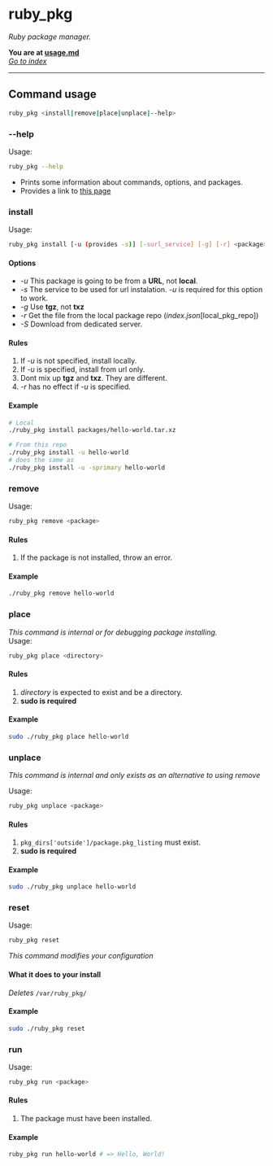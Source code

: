# ruby_pkg
*Ruby package manager.*  

**You are at [usage.md](usage)**  
[*Go to index*](index.md)
- - - - - - - - - - - - - - - - - -

## Command usage

```bash
ruby_pkg <install|remove|place|unplace|--help>
```

### --help

Usage:
```bash
ruby_pkg --help
```

* Prints some information about commands, options, and packages.
* Provides a link to [this page](easyhelp.md)

### install

Usage:

```bash
ruby_pkg install [-u (provides -s)] [-surl_service] [-g] [-r] <package>
```

#### Options

* *-u* This package is going to be from a **URL**, not **local**.
* *-s* The service to be used for url instalation. *-u* is required for this option to work.
* *-g* Use **tgz**, not **txz**
* *-r* Get the file from the local package repo (*index.json*[local_pkg_repo])
* *-S* Download from dedicated server.

#### Rules

1. If *-u* is not specified, install locally.
2. If *-u* is specified, install from url only.
3. Dont mix up **tgz** and **txz**. They are different.
4. *-r* has no effect if *-u* is specified.

#### Example

```bash
# Local
./ruby_pkg install packages/hello-world.tar.xz

# From this repo
./ruby_pkg install -u hello-world
# does the same as
./ruby_pkg install -u -sprimary hello-world
```

### remove

Usage:

```bash
ruby_pkg remove <package>
```

#### Rules

1. If the package is not installed, throw an error.

#### Example

```bash
./ruby_pkg remove hello-world
```

### place

*This command is internal or for debugging package installing.*  
Usage:

```bash
ruby_pkg place <directory>
```

#### Rules

1. *directory* is expected to exist and be a directory.
2. **sudo is required**

#### Example

```bash
sudo ./ruby_pkg place hello-world
```

### unplace

*This command is internal and only exists as an alternative to using remove*  

Usage:

```bash
ruby_pkg unplace <package>
```

#### Rules

1. `pkg_dirs['outside']/package.pkg_listing` must exist.
2. **sudo is required**

#### Example

```bash
sudo ./ruby_pkg unplace hello-world
```

### reset

Usage:
```bash
ruby_pkg reset
```

*This command modifies your configuration*

#### What it does to your install

*Deletes* `/var/ruby_pkg/`

#### Example

```bash
sudo ./ruby_pkg reset
```

### run

Usage:
```bash
ruby_pkg run <package>
```

#### Rules

1. The package must have been installed.

#### Example

```bash
ruby_pkg run hello-world # => Hello, World!
```
